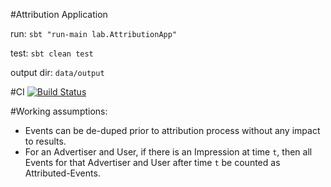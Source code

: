 #Attribution Application

run: ```sbt "run-main lab.AttributionApp"```

test: ```sbt clean test```

output dir: ```data/output```

#CI
[![Build Status](https://travis-ci.org/roy-d/attribution.svg?branch=master)](https://travis-ci.org/roy-d/attribution)

#Working assumptions:
* Events can be de-duped prior to attribution process without any impact to results.
* For an Advertiser and User, if there is an Impression at time `t`, then all Events for that Advertiser and User after
time `t` be counted as Attributed-Events.
